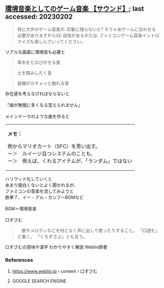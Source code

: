 ## [環境音楽としてのゲーム音楽 【サウンド】](https://www.youtube.com/watch?v=79d7wKwVzEI); last accessed: 20230202

> 特に大作のゲーム音楽が､印象に残らないと? そりゃあゲームに合わせる必要がありますからね! 自信があるかたは､ファミコンゲーム音楽イントロクイズも楽しんでいってください｡

リアルな画面に環境音も必要と<br/>

> 草木をたなびかせる風

> 土を踏みしだく音

> 装備がカチャッと触れる音

存在感を考えなければならないと<br/>
<br/>
「曲が無闇に多くなる覚えられません」<br/>
<br/>
メインテーマのような曲を作ると<br/>

<table
<tr><td>

  <b>メモ：</b>

  例からマリオカート（SFC）を思い出す。<br/>
ー＞　ルイージ且つシステムのことも、<br/>
ー＞　例えば、くれるアイテムが、「ランダム」ではない<br/>
</td></tr>
</table>
  
ハリウッド化していくと<br/>
あまり面白くないとよく聞かれるが、<br/>
ファミコンの音楽を流してみようと<br/>
鉄拳７、イー・アル・カンフーBGMなど<br/>
<br/>
BGM＝環境音楽<br/>
<br/>
口ずさむ<br/>

>　歌やメロディなどを何となく声に出して歌ったりすること。 「口遊む」と書く。 「くちずさぶ」とも言う。

口ずさむの意味や漢字 わかりやすく解説 Weblio辞書

### References

1) https://www.weblio.jp › content › 口ずさむ

2) GOOGLE SEARCH ENGINE


